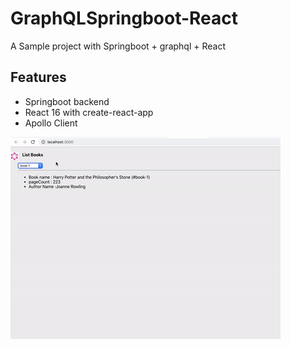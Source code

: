 # GraphQLSpringboot-React
A Sample project with Springboot + graphql + React

## Features
* Springboot backend
* React 16 with create-react-app
* Apollo Client

![alt text](https://github.com/ganeshsreedharan/GraphQLSpringboot-React/blob/master/Helper-ui.gif)
